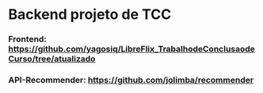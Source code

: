 # Backend projeto de TCC

### Frontend: https://github.com/yagosiq/LibreFlix_TrabalhodeConclusaodeCurso/tree/atualizado
### API-Recommender: https://github.com/jolimba/recommender

